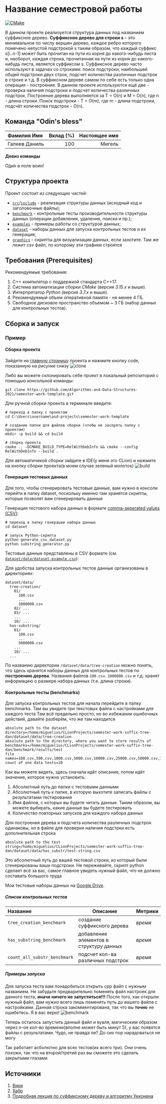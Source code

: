 # Название семестровой работы

[![CMake](https://github.com/Algorithms-and-Data-Structures-2021/semester-work-suffix-tree-dan/actions/workflows/cmake.yml/badge.svg)](https://github.com/Algorithms-and-Data-Structures-2021/semester-work-suffix-tree-dan/actions/workflows/cmake.yml)



  В данном проекте реализуется структура данных под названием суффиксное дерево.
**Суффиксное дерево для строки s** – это минимальное по числу вершин дерево, каждое ребро которого помечено непустой подстрокой s таким образом, что каждый суффикс s[i..n-1] может быть прочитан на пути из корня до какого-нибудь листа и, наоборот, каждая строка, прочитанная на пути из корня до какого-нибудь листа, является суффиксом s.
Суффиксное дерево часто используют в задачах со строками: поиск подстроки, наибольшей общей подстроки двух строк, подсчет количества различных подстрок в строке и т.д.
В суффиксном дереве самом по себе есть только одна операция - построение. В данном проекте используются ещё две - проверка наличия подстроки и подсчет количества различных подстрок.
Построение дерева выполняется за T = O(n) и M = O(n), где n - длина строки. Поиск подстроки - T = O(m), где m - длина подстроки, подсчёт количества подстрок - O(n).

## Команда "Odin's bless"


| Фамилия Имя   | Вклад (%) | Настоящее имя              |
| :---          |   ---:    |  ---:                 |
| Галеев Даниль   | 100       |  Мигель               |

**Девиз команды**

О́ди́н в поле воин!

## Структура проекта

Проект состоит из следующих частей:

- [`src`](src)/[`include`](include) - реализация структуры данных (исходный код и заголовочные файлы);
- [`benchmark`](benchmark) - контрольные тесты производительности структуры данных (операции добавления, удаления,
  поиска и пр.);
- [`examples`](examples) - примеры работы со структурой данных;
- [`dataset`](dataset) - наборы данных для запуска контрольных тестов и их генерация;
- [`graphics`](graphics) - скрипты для визуализации данных, если захотите. Там же лежит csv файл, по которому эти графики строятся

## Требования (Prerequisites)

Рекомендуемые требования:

1. С++ компилятор c поддержкой стандарта C++17.
2. Система автоматизации сборки _CMake_ (версия _3.15.x_ и выше).
3. Интерпретатор _Python_ (версия _3.7.x_ и выше).
4. Рекомендуемый объем оперативной памяти - не менее 4 ГБ.
5. Свободное дисковое пространство объемом ~ 3 ГБ (набор данных для контрольных тестов).

## Сборка и запуск



### Пример

#### Сборка проекта

Зайдите на [главную страницу](https://github.com/Algorithms-and-Data-Structures-2021/semester-work-suffix-tree-dan) проекта и нажмите кнопку code, показанную  на рисунке снизу
![clone](https://user-images.githubusercontent.com/70788419/116008429-26ca8100-a61d-11eb-8d58-9a2f5ff2394b.png)
 
 Либо вы можете склонировать себе проект в локальный репозиторий с помощью консольной команды:
```shell
git clone https://github.com/Algorithms-and-Data-Structures-2021/semester-work-template.git
```

Для ручной сборки проекта в терминале введите:

```shell
# переход в папку с проектом
cd C:\Users\username\asd-projects\semester-work-template

# создание папки для файлов сборки (чтобы не засорять папку с проектом) 
mkdir -p build && cd build 

# сборка проекта
cmake .. -DCMAKE_BUILD_TYPE=RelWithDebInfo && cmake --config RelWithDebInfo --build . 
```

Для автоматичекой сборки зайдите в IDE(у меня это CLion) и нажмите на кнопку сборки проекта(в моем случае зеленый молоток)
![build](https://user-images.githubusercontent.com/70788419/116302645-1dbaea80-a7aa-11eb-91aa-088a8bd0fd16.png)

#### Генерация тестовых данных

Для того, чтобы сгенерировать тестовые данные, вам нужно в консоли перейти в папку dataset, поскольку именно там хранятся скрипты, которые позволят
вам сгенерировать данные

Генерация тестового набора данных в
формате [comma-seperated values (CSV)](https://en.wikipedia.org/wiki/Comma-separated_values):

```shell
# переход в папку генерации набора данных
cd dataset

# запуск Python-скрипта
python generate_csv_dataset.py
python substring_generator.py
```

Тестовые данные представлены в CSV формате (см.
[`dataset/data/dataset-example.csv`](dataset/data/dataset-example.csv)):

Для удобства запуска контрольных тестов данные организованы в директориях:

```shell
dataset/data/
  tree-creation/
    01/
      100.csv
      ...
      1000000.csv
    02/ ...
    03/ ...
    ...
    10/ ...
  has-substring/
    01/
      100.csv
      ...
      5000000.csv
    ...
    10/ ...
  ...
```

По названию директории `/dataset/data/tree-creation` можно понять, что здесь хранятся наборы данных для контрольных тестов по
**построению дерева**. Названия файлов `100.csv`. `1000000.csv` и т.д. хранят информацию о размере набора данных (т.е. длина строки). 

#### Контрольные тесты (benchmarks)

Для запуска контрольных тестов для начала перейдите в папку benchmarks. Там вы увидите три текстовых файла с настройками для каждого теста
Там всё предельно просто, но во избежании ошибочных действий, давайте разберём, что же там находится
```
absolute path to the dataset directory=/home/miguelius/CLionProjects/semester-work-suffix-tree-dan/dataset/data/tree-creation
absolute path to the directory, where you want to store results of benchmarks=/home/miguelius/CLionProjects/semester-work-suffix-tree-dan/benchmark/results/test
file names=100.csv,500.csv,1000.csv,5000.csv,10000.csv,25000.csv,50000.csv,100000.csv,250000.csv,500000.csv,750000.csv,1000000.csv
count of one data tests=10
```
Как вы можете видеть, здесь сначала идёт описание, потом идёт значение, которое нужно установить.
1. Абсолютный путь до папки с тестовыми данными
2. Абсолютный путь к папке, в которую выхотите записать файлы с результатами тестирования
3. Имя файлов, с которых вы будете читать данные. Таким образом, вы можете выбирать, какие данные вы будете тестировать
4. Количество повторных запусков для каждого набора данных

Для построения дерева и подсчета количества различных подстрок одинаковы, но в файле для проверки наличия подстрки есть дополнительная строка
~~~
absolute path to the test string=/home/miguelius/CLionProjects/semester-work-suffix-tree-dan/dataset/data/has_substr/test-string.csv
~~~
Это абсолютный путь до вашей тестовой строки, из который были сгенерированы ваши подстроки. Не переживайте, скрипт python сделает всё за вас, самое главное увидеть нужный файл, что не должно составить большого труда

Мои тестовые наборы данных на [Google Drive](https://drive.google.com/drive/folders/1z4UfDpzZL1zoXR3qEMbdqXa6PhhhvMZR?usp=sharing).

##### Список контрольных тестов

| Название                  | Описание                                | Метрики         |
| :---                      | ---                                     | :---            |
| `tree_creation_benchmark`    | создание суффиксного дерева             | _время_         |
| `has_substring_benchmark`    | добавление элементов в структуру данных | _время_|
| `count_all_substr_benchmark` | подсчет кол-ва различных подстрок       | _время_             |

##### Примеры запуска

Для запуска теста вам понадобиться открыть cpp файл с нужным названием. Не забудьте предварительно поменять файл настроек для данного теста, **иначе ничего не запуститься!!!**
После того, как открыли нужный файл, вам нужно всего лишь поменять путь до вашего файла с настройками. Данная строка закомментирована, так что вы **точно** не ошибетесь. Я в вас верю!
![benchmark](https://user-images.githubusercontent.com/70788419/116305517-902cca00-a7ac-11eb-957a-89798fb9128d.png)

Теперь осталось запустить данный файл и вуаля, магическим образом через n-ое кол-во времени(вполне может быть минут 5), у вас появятся файлы с результатами. Чудо, не правда ли? До сих пор нарадоваться не могу

Так работает асболютно для всех тестов(их всего три). Они очень похожи, так что на второй/третий раз вы сможете это сделать закрытыми глазами

## Источники
1. [Вики](https://ru.wikipedia.org/wiki/%D0%A1%D1%83%D1%84%D1%84%D0%B8%D0%BA%D1%81%D0%BD%D0%BE%D0%B5_%D0%B4%D0%B5%D1%80%D0%B5%D0%B2%D0%BE)
2. [Хабр](https://habr.com/ru/post/258121/)
3. [Подробная лекция по суффиксному дереву и алгоритму Укконена](https://www.youtube.com/watch?v=zAA7jNv3e2E)

